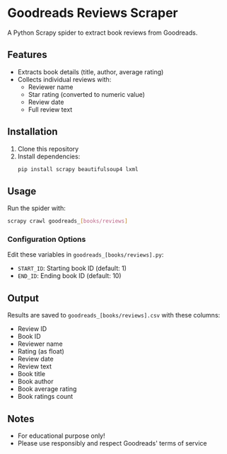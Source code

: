 # Goodreads Reviews Scraper

A Python Scrapy spider to extract book reviews from Goodreads.

## Features

- Extracts book details (title, author, average rating)
- Collects individual reviews with:
  - Reviewer name
  - Star rating (converted to numeric value)
  - Review date
  - Full review text

## Installation

1. Clone this repository
2. Install dependencies:
   ```bash
   pip install scrapy beautifulsoup4 lxml
   ```

## Usage

Run the spider with:
```bash
scrapy crawl goodreads_[books/reviews]
```

### Configuration Options

Edit these variables in `goodreads_[books/reviews].py`:
- `START_ID`: Starting book ID (default: 1)
- `END_ID`: Ending book ID (default: 10)

## Output

Results are saved to `goodreads_[books/reviews].csv` with these columns:
- Review ID
- Book ID
- Reviewer name
- Rating (as float)
- Review date
- Review text
- Book title
- Book author
- Book average rating
- Book ratings count

## Notes

- For educational purpose only!
- Please use responsibly and respect Goodreads' terms of service
